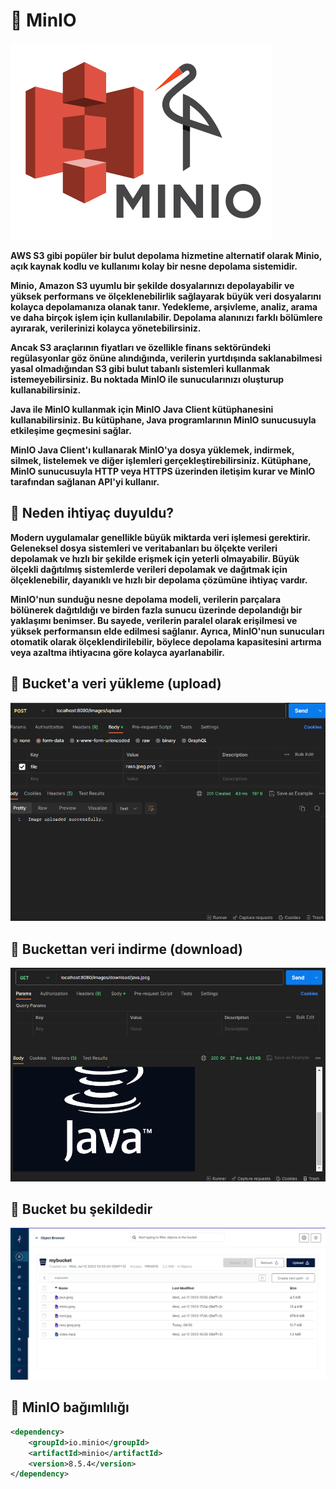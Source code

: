 # :triangular_flag_on_post: MinIO

![](/images/minio.jpeg)

**AWS S3 gibi popüler bir bulut depolama hizmetine alternatif olarak Minio, açık kaynak kodlu ve kullanımı kolay bir nesne depolama sistemidir.**

**Minio, Amazon S3 uyumlu bir şekilde dosyalarınızı depolayabilir ve yüksek performans ve ölçeklenebilirlik sağlayarak büyük veri dosyalarını kolayca depolamanıza olanak tanır. Yedekleme, arşivleme, analiz, arama ve daha birçok işlem için kullanılabilir. Depolama alanınızı farklı bölümlere ayırarak, verilerinizi kolayca yönetebilirsiniz.**

**Ancak S3 araçlarının fiyatları ve özellikle finans sektöründeki regülasyonlar göz önüne alındığında, verilerin yurtdışında saklanabilmesi yasal olmadığından S3 gibi bulut tabanlı sistemleri kullanmak istemeyebilirsiniz. Bu noktada MinIO ile sunucularınızı oluşturup kullanabilirsiniz.**

**Java ile MinIO kullanmak için MinIO Java Client kütüphanesini kullanabilirsiniz. Bu kütüphane, Java programlarının MinIO sunucusuyla etkileşime geçmesini sağlar.**

**MinIO Java Client'ı kullanarak MinIO'ya dosya yüklemek, indirmek, silmek, listelemek ve diğer işlemleri gerçekleştirebilirsiniz. Kütüphane, MinIO sunucusuyla HTTP veya HTTPS üzerinden iletişim kurar ve MinIO tarafından sağlanan API'yi kullanır.**

## 🎯 **Neden ihtiyaç duyuldu?**

**Modern uygulamalar genellikle büyük miktarda veri işlemesi gerektirir. Geleneksel dosya sistemleri ve veritabanları bu ölçekte verileri depolamak ve hızlı bir şekilde erişmek için yeterli olmayabilir. Büyük ölçekli dağıtılmış sistemlerde verileri depolamak ve dağıtmak için ölçeklenebilir, dayanıklı ve hızlı bir depolama çözümüne ihtiyaç vardır.**

**MinIO'nun sunduğu nesne depolama modeli, verilerin parçalara bölünerek dağıtıldığı ve birden fazla sunucu üzerinde depolandığı bir yaklaşımı benimser. Bu sayede, verilerin paralel olarak erişilmesi ve yüksek performansın elde edilmesi sağlanır. Ayrıca, MinIO'nun sunucuları otomatik olarak ölçeklendirilebilir, böylece depolama kapasitesini artırma veya azaltma ihtiyacına göre kolayca ayarlanabilir.**

## 🎯 **Bucket'a veri yükleme (upload)**
![](/images/2.png)

## 🎯 **Buckettan veri indirme (download)**
![](/images/1.png)

## 🎯 **Bucket bu şekildedir**
![](/images/3.png)

## :pushpin: MinIO bağımlılığı

```xml
<dependency>
    <groupId>io.minio</groupId>
    <artifactId>minio</artifactId>
    <version>8.5.4</version>
</dependency>
```

